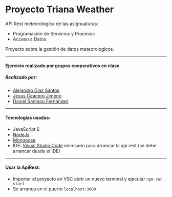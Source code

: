 # Proyecto Triana Weather
API Rest meteorologíca de las asignuaturas:
* Programación de Servicios y Procesos
* Acceso a Datos

Proyecto sobre la gestión de datos meteorologicos.

***


#### Ejercicio realizado por grupos cooperativos en clase
##### Realizado por:
* [Alejandro Díaz Santos](https://github.com/aledi99 "Alejandro Díaz Santos perfil de GitHub")
* [Jesus Ceacero Jimeno](https://github.com/cads918 "Jesus Ceacero Jimeno perfil de GitHub")
* [Daniel Santano Fernández](https://github.com/DanielSantanoF "Daniel Santano Fernández perfil de GitHub")

***


#### Tecnologías usadas:
* JavaScript 6
* [NodeJs](https://nodejs.org/en/)
* [Mongoose](https://mongoosejs.com/)
* IDE: [Visual Studio Code](https://code.visualstudio.com/) necesario para arrancar la api rest (se debe arrancar desde el IDE)

***


#### Usar la ApiRest:
* Importar el proyecto en VSC abrir un nuevo terminal y ejecutar `npm run start`
* Se arranca en el puerto `localhost:3000`